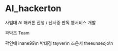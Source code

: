 # AI_hackerton
사범대 AI 해커톤 진행  / 난서증 판독 웹서비스 개발 


곽박조 Team

곽인애  inane99\n
박태경  tayver\n
조은서  theeunseojo\n
